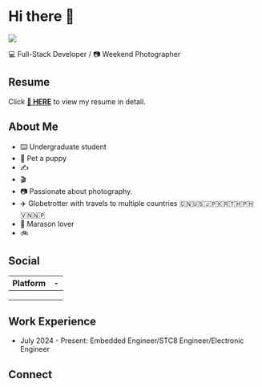# Hi there 👋

![](https://github-readme-stats.vercel.app/api?username=BohanSu&show_icons=true&theme=transparent)


💻 Full-Stack Developer / 📷 Weekend Photographer

## Resume

Click **[📝 HERE](https://github.com/BohanSu/BohanSu/blob/main/README.md)** to view my resume in detail.

## About Me

- ⌨️ Undergraduate student
- 🐾 Pet a puppy
- ✍️ 
- 🎬 
- 📷 Passionate about photography.
- ✈️ Globetrotter with travels to multiple countries 🇨🇳🇺🇸🇯🇵🇰🇷🇹🇭🇵🇭🇻🇳🇳🇵
- 🏃 Marason lover
- 🚲 

## Social

| Platform                               | -                                                                                                                         |
| -------------------------------------- | ------------------------------------------------------------------------------------------------------------------------- |
|||
|||
|||

## Work Experience

- July 2024 - Present: Embedded Engineer/STC8 Engineer/Electronic Engineer


## Connect
